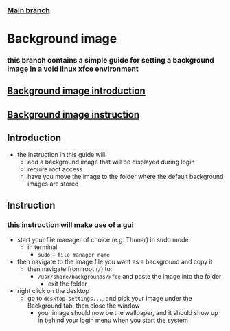### [Main branch](https://github.com/gamingtruble/gamingtruble-s-void-setup/tree/main)

# Background image
### this branch contains a simple guide for setting a background image in a void linux xfce environment

## [Background image introduction](#introduction)
## [Background image instruction](#instruction)

## Introduction
* the instruction in this guide will:
    * add a background image that will be displayed during login
    * require root access
    * have you move the image to the folder where the default background images are stored

## Instruction
### this instruction will make use of a gui 
* start your file manager of choice (e.g. Thunar) in sudo mode
    * in terminal
        * `sudo` + `file manager name`
* then navigate to the image file you want as a background and copy it
    * then navigate from root (`/`) to:
        * `/usr/share/backgrounds/xfce` and paste the image into the folder
            * exit the folder
* right click on the desktop
    * go to `desktop settings...`, and pick your image under the Background tab, then close the window
        * your image should now be the wallpaper, and it should show up in behind your login menu when you start the system
